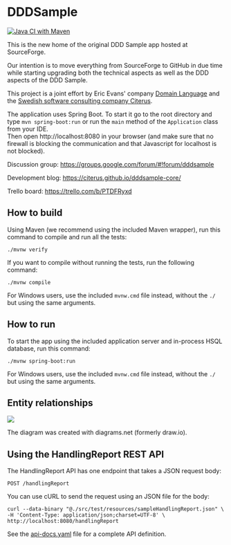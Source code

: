 # DDDSample

[![Java CI with Maven](https://github.com/citerus/dddsample-core/actions/workflows/pipeline.yml/badge.svg)](https://github.com/citerus/dddsample-core/actions/workflows/pipeline.yml)

This is the new home of the original DDD Sample app hosted at SourceForge.

Our intention is to move everything from SourceForge to GitHub in due time while starting upgrading both the technical
aspects as well as the DDD aspects of the DDD Sample.

This project is a joint effort by Eric Evans' company [Domain Language](https://www.domainlanguage.com/) and
the [Swedish software consulting company Citerus](https://www.citerus.se/).

The application uses Spring Boot. To start it go to the root directory and type `mvn spring-boot:run` or run the `main`
method of the `Application` class from your IDE.  
Then open http://localhost:8080 in your browser (and make sure that no firewall is blocking the communication
and that Javascript for localhost is not blocked).

Discussion group: https://groups.google.com/forum/#!forum/dddsample

Development blog: https://citerus.github.io/dddsample-core/

Trello board: https://trello.com/b/PTDFRyxd

## How to build

Using Maven (we recommend using the included Maven wrapper), run this command to compile and run all the tests:

    ./mvnw verify

If you want to compile without running the tests, run the following command:

    ./mvnw compile

For Windows users, use the included `mvnw.cmd` file instead, without the `./` but using the same arguments.

## How to run

To start the app using the included application server and in-process HSQL database, run this command:

    ./mvnw spring-boot:run

For Windows users, use the included `mvnw.cmd` file instead, without the `./` but using the same arguments.

## Entity relationships

![](./dddsample.drawio.png)

The diagram was created with diagrams.net (formerly draw.io).

## Using the HandlingReport REST API

The HandlingReport API has one endpoint that takes a JSON request body:

    POST /handlingReport

You can use cURL to send the request using an JSON file for the body:

    curl --data-binary "@./src/test/resources/sampleHandlingReport.json" \
    -H 'Content-Type: application/json;charset=UTF-8' \
    http://localhost:8080/handlingReport

See the [api-docs.yaml](/api-docs.yaml) file for a complete API definition.
